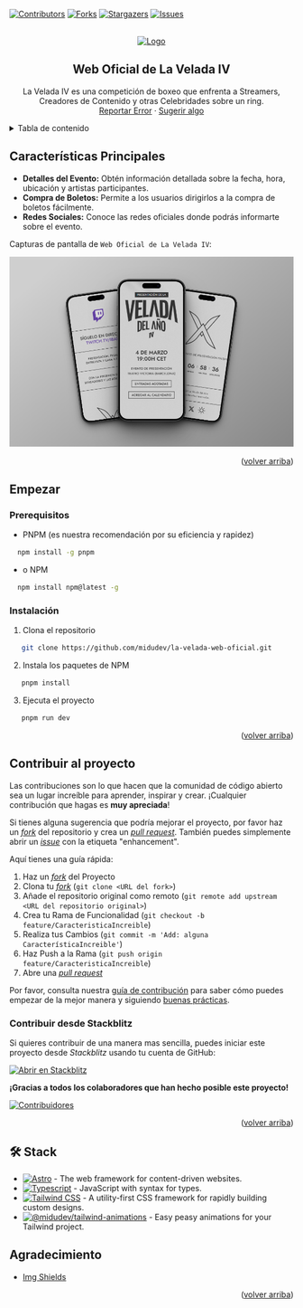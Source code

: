 <a name="readme-top"></a>

[![Contributors][contributors-shield]][contributors-url]
[![Forks][forks-shield]][forks-url]
[![Stargazers][stars-shield]][stars-url]
[![Issues][issues-shield]][issues-url]

<!-- PROJECT LOGO -->
<br />
<div align="center">
  <a href="https://github.com/midudev/la-velada-web-oficial">
    <img src="https://github.com/ZeroxyDev/la-velada-web-oficial/assets/93105414/96da08dd-21c4-4e56-a3ed-f235bf176985" alt="Logo" width="800">
  </a>

  ## Web Oficial de La Velada IV

  <p align="center">
    La Velada IV es una competición de boxeo que enfrenta a Streamers, Creadores de Contenido y otras Celebridades sobre un ring.
    <br />
    <a href="https://github.com/midudev/la-velada-web-oficial/issues">Reportar Error</a>
    ·
    <a href="https://github.com/midudev/la-velada-web-oficial/issues">Sugerir algo</a>
  </p>
</div>

<!-- TABLE OF CONTENTS -->
<details>
  <summary>Tabla de contenido</summary>
  <ol>
    <li>
      <a href="#about-the-project">Características Principales</a>
    </li>
    <li>
      <a href="#getting-started">Empezar</a>
      <ul>
        <li><a href="#prerequisites">Prerequisitos</a></li>
        <li><a href="#installation">Instalación</a></li>
      </ul>
    </li>
    <li><a href="#contributing">Contribuir al proyecto</a></li>
		<li><a href="#acknowledgments">Agradecimiento</a></li>
  </ol>
</details>

<!-- ABOUT THE PROJECT -->
<a name="about-the-project"></a>

## Características Principales

- **Detalles del Evento:** Obtén información detallada sobre la fecha, hora, ubicación y artistas participantes.
- **Compra de Boletos:** Permite a los usuarios dirigirlos a la compra de boletos fácilmente.
- **Redes Sociales:** Conoce las redes oficiales donde podrás informarte sobre el evento.

Capturas de pantalla de `Web Oficial de La Velada IV`:

![Captura de Pantalla de la web en móvil](/public/Mobile_README.png)

<p align="right">(<a href="#readme-top">volver arriba</a>)</p>

<!-- GETTING STARTED -->
<a name="getting-started"></a>
## Empezar

<a name="prerequisites"></a>
### Prerequisitos
* PNPM (es nuestra recomendación por su eficiencia y rapidez)
```sh
  npm install -g pnpm
```

* o NPM
```sh
  npm install npm@latest -g
```
  
<a name="installation"></a>
### Instalación

1. Clona el repositorio
```sh
   git clone https://github.com/midudev/la-velada-web-oficial.git
   ```
2. Instala los paquetes de NPM
```sh
   pnpm install
   ```
3. Ejecuta el proyecto
```sh
   pnpm run dev
   ```

<p align="right">(<a href="#readme-top">volver arriba</a>)</p>

<!-- CONTRIBUTING -->
<a name="contributing"></a>
## Contribuir al proyecto

Las contribuciones son lo que hacen que la comunidad de código abierto sea un lugar increíble para aprender, inspirar y crear. ¡Cualquier contribución que hagas es **muy apreciada**!

Si tienes alguna sugerencia que podría mejorar el proyecto, por favor haz un [_fork_](https://github.com/midudev/la-velada-web-oficial/fork) del repositorio y crea un [_pull request_](https://github.com/midudev/la-velada-web-oficial/pulls). También puedes simplemente abrir un [_issue_](https://github.com/midudev/la-velada-web-oficial/issues) con la etiqueta "enhancement".

Aquí tienes una guía rápida:

1. Haz un [_fork_](https://github.com/midudev/la-velada-web-oficial/fork) del Proyecto
2. Clona tu [_fork_](https://github.com/midudev/la-velada-web-oficial/fork) (`git clone <URL del fork>`)
3. Añade el repositorio original como remoto (`git remote add upstream <URL del repositorio original>`)
4. Crea tu Rama de Funcionalidad (`git checkout -b feature/CaracteristicaIncreible`)
5. Realiza tus Cambios (`git commit -m 'Add: alguna CaracterísticaIncreible'`)
6. Haz Push a la Rama (`git push origin feature/CaracteristicaIncreible`)
7. Abre una [_pull request_](https://github.com/midudev/la-velada-web-oficial/pulls)

Por favor, consulta nuestra [guía de contribución](https://github.com/midudev/la-velada-web-oficial/blob/master/CONTRIBUTING.md) para saber cómo puedes empezar de la mejor manera y siguiendo [buenas prácticas](https://github.com/midudev/la-velada-web-oficial/blob/main/CONTRIBUTING.md#buenas-pr%C3%A1cticas-).

### Contribuir desde Stackblitz

Si quieres contribuir de una manera mas sencilla, puedes iniciar este proyecto desde _Stackblitz_ usando tu cuenta de GitHub:

[![Abrir en Stackblitz](https://developer.stackblitz.com/img/open_in_stackblitz.svg)](https://stackblitz.com/github/midudev/la-velada-web-oficial)

**¡Gracias a todos los colaboradores que han hecho posible este proyecto!**

[![Contribuidores](https://contrib.rocks/image?repo=midudev/la-velada-web-oficial)](https://github.com/midudev/la-velada-web-oficial/graphs/contributors)

<p align="right">(<a href="#readme-top">volver arriba</a>)</p>

## 🛠️ Stack

* [![Astro][Astro.js]][Astro-url] - The web framework for content-driven websites.
* [![Typescript][Typescript.js]][Typescript-url] - JavaScript with syntax for types.
* [![Tailwind CSS][Tailwind.com]][Tailwind-url] - A utility-first CSS framework for rapidly building custom designs.
* [![@midudev/tailwind-animations][Midudev]][Midudev-url] - Easy peasy animations for your Tailwind project.

<!-- ACKNOWLEDGMENTS -->
<a name="acknowledgments"></a>
## Agradecimiento

- [Img Shields](https://shields.io)

<p align="right">(<a href="#readme-top">volver arriba</a>)</p>

<!-- MARKDOWN LINKS & IMAGES -->
<!-- https://www.markdownguide.org/basic-syntax/#reference-style-links -->

[Astro-url]: https://astro.build/
[Typescript-url]: https://www.typescriptlang.org/
[Tailwind-url]: https://tailwindcss.com/
[Midudev-url]: https://tailwindcss-animations.vercel.app
[Astro.js]: https://img.shields.io/badge/Astro-fff?style=for-the-badge&logo=astro&logoColor=bd303a&color=352563
[Typescript.js]: https://img.shields.io/badge/Typescript-007ACC?style=for-the-badge&logo=typescript&logoColor=white&color=blue
[Tailwind.com]: https://img.shields.io/badge/Tailwind-ffffff?style=for-the-badge&logo=tailwindcss&logoColor=38bdf8
[Midudev]: https://img.shields.io/badge/@midudev/tailwind-animations-ff69b4?style=for-the-badge&logo=node.js&logoColor=white&color=blue
[contributors-shield]: https://img.shields.io/github/contributors/midudev/la-velada-web-oficial.svg?style=for-the-badge
[contributors-url]: https://github.com/midudev/la-velada-web-oficial/graphs/contributors
[downloads-shield]: https://img.shields.io/github/downloads/midudev/la-velada-web-oficial/total?color=%2331c754&label=Downloads&logoColor=%23ffffff
[downloads-url]: https://github.com/midudev/la-velada-web-oficial/releases/latest
[forks-shield]: https://img.shields.io/github/forks/midudev/la-velada-web-oficial.svg?style=for-the-badge
[forks-url]: https://github.com/midudev/la-velada-web-oficial/network/members
[stars-shield]: https://img.shields.io/github/stars/midudev/la-velada-web-oficial.svg?style=for-the-badge
[stars-url]: https://github.com/midudev/la-velada-web-oficial/stargazers
[issues-shield]: https://img.shields.io/github/issues/midudev/la-velada-web-oficial.svg?style=for-the-badge
[issues-url]: https://github.com/midudev/la-velada-web-oficial/issues

